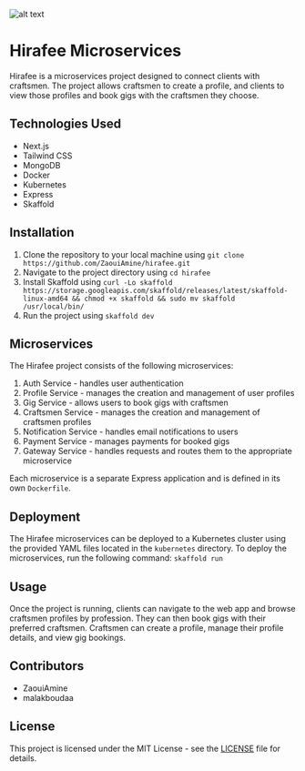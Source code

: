 ![alt text](https://images.unsplash.com/photo-1589939705384-5185137a7f0f?ixlib=rb-4.0.3&ixid=MnwxMjA3fDB8MHxwaG90by1wYWdlfHx8fGVufDB8fHx8&auto=format&fit=crop&w=1470&q=80)

# Hirafee Microservices

Hirafee is a microservices project designed to connect clients with craftsmen. The project allows craftsmen to create a profile, and clients to view those profiles and book gigs with the craftsmen they choose.

## Technologies Used

- Next.js
- Tailwind CSS
- MongoDB
- Docker
- Kubernetes
- Express
- Skaffold

## Installation

1. Clone the repository to your local machine using `git clone https://github.com/ZaouiAmine/hirafee.git`
2. Navigate to the project directory using `cd hirafee`
3. Install Skaffold using `curl -Lo skaffold https://storage.googleapis.com/skaffold/releases/latest/skaffold-linux-amd64 && chmod +x skaffold && sudo mv skaffold /usr/local/bin/`
4. Run the project using `skaffold dev`

## Microservices

The Hirafee project consists of the following microservices:

1. Auth Service - handles user authentication
2. Profile Service - manages the creation and management of user profiles
3. Gig Service - allows users to book gigs with craftsmen
4. Craftsmen Service - manages the creation and management of craftsmen profiles
5. Notification Service - handles email notifications to users
6. Payment Service - manages payments for booked gigs
7. Gateway Service - handles requests and routes them to the appropriate microservice

Each microservice is a separate Express application and is defined in its own `Dockerfile`.

## Deployment

The Hirafee microservices can be deployed to a Kubernetes cluster using the provided YAML files located in the `kubernetes` directory. To deploy the microservices, run the following command: `skaffold run`

## Usage

Once the project is running, clients can navigate to the web app and browse craftsmen profiles by profession. They can then book gigs with their preferred craftsmen. Craftsmen can create a profile, manage their profile details, and view gig bookings.

## Contributors

- ZaouiAmine
- malakboudaa

## License

This project is licensed under the MIT License - see the [LICENSE](LICENSE) file for details.
